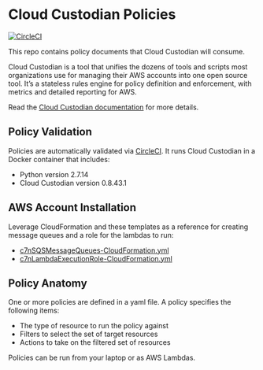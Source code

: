 # Cloud Custodian Policies

[![CircleCI](https://circleci.com/gh/jimrazmus/c7n-policies/tree/master.svg?style=svg)](https://circleci.com/gh/jimrazmus/c7n-policies/tree/master)

This repo contains policy documents that Cloud Custodian will consume.

Cloud Custodian is a tool that unifies the dozens of tools and scripts most organizations use for managing their AWS accounts into one open source tool. It’s a stateless rules engine for policy definition and enforcement, with metrics and detailed reporting for AWS.

Read the [Cloud Custodian documentation](http://www.capitalone.io/cloud-custodian/docs/) for more details.

## Policy Validation

Policies are automatically validated via [CircleCI](https://circleci.com/gh/jimrazmus/c7n-policies/tree/master). It runs Cloud Custodian in a Docker container that includes:

* Python version 2.7.14
* Cloud Custodian version 0.8.43.1

## AWS Account Installation

Leverage CloudFormation and these templates as a reference for creating message queues and a role for the lambdas to run:

* [c7nSQSMessageQueues-CloudFormation.yml](c7n-core/c7nSQSMessageQueues-CloudFormation.yml)
* [c7nLambdaExecutionRole-CloudFormation.yml](c7n-core/c7nLambdaExecutionRole-CloudFormation.yml)

## Policy Anatomy

One or more policies are defined in a yaml file. A policy specifies the following items:

* The type of resource to run the policy against
* Filters to select the set of target resources
* Actions to take on the filtered set of resources

Policies can be run from your laptop or as AWS Lambdas.
